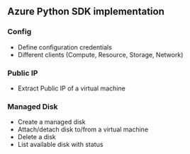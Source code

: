## Azure Python SDK implementation

### Config
 - Define configuration credentials 
 - Different clients (Compute, Resource, Storage, Network)

### Public IP
 - Extract Public IP of a virtual machine

### Managed Disk
 - Create a managed disk
 - Attach/detach disk to/from a virtual machine
 - Delete a disk
 - List available disk with status